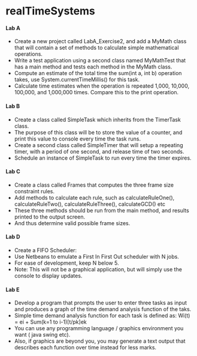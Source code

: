 # realTimeSystems
#### Lab A
- Create a new project called LabA_Exercise2, and add a MyMath class that will contain a set of methods to calculate simple mathematical operations. 
- Write a test application using a second class named MyMathTest that has a main method and tests each method in the MyMath class. 
- Compute an estimate of the total time the sum(int a, int b) operation takes, use System.currentTimeMillis() for this task. 
- Calculate time estimates when the operation is repeated 1,000, 10,000, 100,000, and 1,000,000 times. Compare this to the print operation.  

#### Lab B
- Create a class called SimpleTask which inherits from the TimerTask class. 
- The purpose of this class will be to store the value of a counter, and print this value to console every time the task runs. 
- Create a second class called SimpleTimer that will setup a repeating timer, with a period of one second, and release time of two seconds. 
- Schedule an instance of SimpleTask to run every time the timer expires.

#### Lab C
- Create a class called Frames that computes the three frame size constraint rules. 
- Add methods to calculate each rule, such as calculateRuleOne(), calculateRuleTwo(), calculateRuleThree(), calculateGCD() etc 
- These three methods should be run from the main method, and results printed to the output screen.
- And thus determine valid possible frame sizes.

#### Lab D
- Create a FIFO Scheduler:
- Use Netbeans to emulate a First In First Out scheduler with N jobs.
- For ease of development, keep N below 5.
- Note: This will not be a graphical application, but will simply use the console to display updates. 

#### Lab E
- Develop a program that prompts the user to enter three tasks as input and produces a graph of the time demand analysis function of the taks.
- Simple time demand analysis function for each task is defined as: Wi(t) = ei + Sum(k=1 to i-1)[t/pk]ek
- You can use any programming language / graphics environment you want ( java swing etc). 
- Also, if graphics are beyond you, you may generate a text output that describes each function over time instead for less marks.
 

